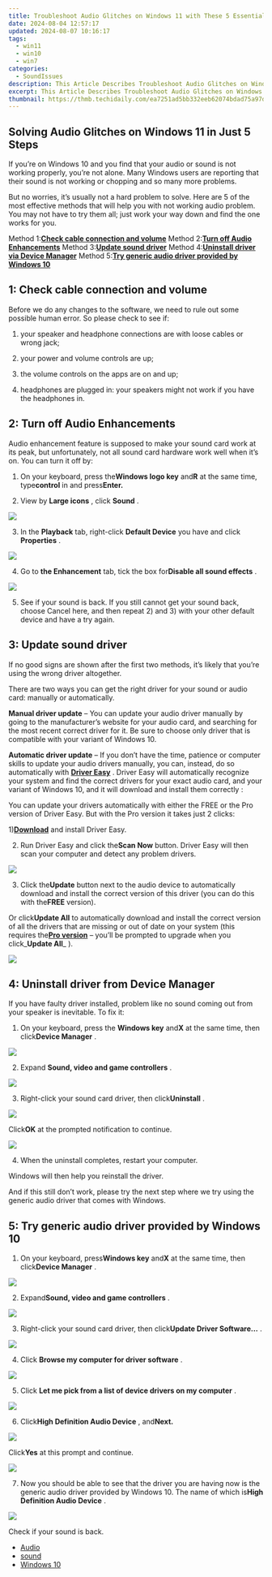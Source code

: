 ```yaml
---
title: Troubleshoot Audio Glitches on Windows 11 with These 5 Essential Tips
date: 2024-08-04 12:57:17
updated: 2024-08-07 10:16:17
tags:
  - win11
  - win10
  - win7
categories:
  - SoundIssues
description: This Article Describes Troubleshoot Audio Glitches on Windows 11 with These 5 Essential Tips
excerpt: This Article Describes Troubleshoot Audio Glitches on Windows 11 with These 5 Essential Tips
thumbnail: https://thmb.techidaily.com/ea7251ad5bb332eeb62074bdad75a97d412bc5c90367153732b7b65655c151cd.jpg
---
```


## Solving Audio Glitches on Windows 11 in Just 5 Steps

If you’re on Windows 10 and you find that your audio or sound is not working properly, you’re not alone. Many Windows users are reporting that their sound is not working or chopping and so many more problems.

 But no worries, it’s usually not a hard problem to solve. Here are 5 of the most effective methods that will help you with not working audio problem. You may not have to try them all; just work your way down and find the one works for you.

 Method 1:[**Check cable connection and volume**](https://tools.techidaily.com/drivereasy/download/)
 Method 2:[**Turn off Audio Enhancements**](https://tools.techidaily.com/drivereasy/download/)
 Method 3:[**Update sound driver**](https://tools.techidaily.com/drivereasy/download/)
 Method 4:[**Uninstall driver via Device Manager**](https://tools.techidaily.com/drivereasy/download/)
 Method 5:[**Try generic audio driver provided by Windows 10**](https://tools.techidaily.com/drivereasy/download/)

## 1: Check cable connection and volume  

 Before we do any changes to the software, we need to rule out some possible human error. So please check to see if:

 1) your speaker and headphone connections are with loose cables or wrong jack;

 2) your power and volume controls are up;

 3) the volume controls on the apps are on and up;

 4) headphones are plugged in: your speakers might not work if you have the headphones in.

## 2: Turn off Audio Enhancements  

 Audio enhancement feature is supposed to make your sound card work at its peak, but unfortunately, not all sound card hardware work well when it’s on. You can turn it off by:

 1) On your keyboard, press the**Windows logo key** and**R** at the same time, type**control** in and press**Enter.**

 2) View by **Large icons** , click **Sound** .

![](https://images.drivereasy.com/wp-content/uploads/2017/01/img_5881b98693b49.png)

 3) In the **Playback** tab, right-click **Default Device**  you have and click **Properties** .

![](https://images.drivereasy.com/wp-content/uploads/2017/01/img_5881badde83bd.png)

 4) Go to **the Enhancement** tab, tick the box for**Disable all sound effects** .

![](https://images.drivereasy.com/wp-content/uploads/2017/01/img_5881bcabb193b.png)

 5) See if your sound is back. If you still cannot get your sound back, choose Cancel here, and then repeat 2) and 3) with your other default device and have a try again.

## 3: Update sound driver

 If no good signs are shown after the first two methods, it’s likely that you’re using the wrong driver altogether.

 There are two ways you can get the right driver for your sound or audio card: manually or automatically.

**Manual driver update**  – You can update your audio driver manually by going to the manufacturer’s website for your audio card, and searching for the most recent correct driver for it. Be sure to choose only driver that is compatible with your variant of Windows 10\.

**Automatic driver update** – If you don’t have the time, patience or computer skills to update your audio drivers manually, you can, instead, do so automatically with [**Driver Easy**](https://tools.techidaily.com/drivereasy/download/) . Driver Easy will automatically recognize your system and find the correct drivers for your exact audio card, and your variant of Windows 10, and it will download and install them correctly :

 You can update your drivers automatically with either the FREE or the Pro version of Driver Easy. But with the Pro version it takes just 2 clicks:

 1)[**Download**](https://tools.techidaily.com/drivereasy/download/) and install Driver Easy.

 2) Run Driver Easy and click the**Scan Now** button. Driver Easy will then scan your computer and detect any problem drivers.

![](https://images.drivereasy.com/wp-content/uploads/2017/07/img_596440101ae68.png)

 3) Click the**Update** button next to the audio device to automatically download and install the correct version of this driver (you can do this with the**FREE** version).

 Or click**Update All** to automatically download and install the correct version of all the drivers that are missing or out of date on your system (this requires the[**Pro version**](https://tools.techidaily.com/drivereasy/download/) – you’ll be prompted to upgrade when you click_**Update All**_ ).

![](https://images.drivereasy.com/wp-content/uploads/2017/07/img_5964407a532ed.jpg)

## 4: Uninstall driver from Device Manager  

 If you have faulty driver installed, problem like no sound coming out from your speaker is inevitable. To fix it:

 1) On your keyboard, press the **Windows key** and**X** at the same time, then click**Device Manager** .

![](https://images.drivereasy.com/wp-content/uploads/2017/01/img_586b799d15ed0.png)

2) Expand **Sound, video and game controllers** .

![](https://images.drivereasy.com/wp-content/uploads/2017/01/img_5881bdc6126ad.png)

 3) Right-click your sound card driver, then click**Uninstall** .

![](https://images.drivereasy.com/wp-content/uploads/2017/01/img_5881c04799622.png)

 Click**OK** at the prompted notification to continue.

![](https://images.drivereasy.com/wp-content/uploads/2017/01/img_5881c05dde5db.png)

4) When the uninstall completes, restart your computer.

Windows will then help you reinstall the driver.

 And if this still don’t work, please try the next step where we try using the generic audio driver that comes with Windows.

## 5: Try generic audio driver provided by Windows 10

 1) On your keyboard, press**Windows key** and**X** at the same time, then click**Device Manager** .

![](https://images.drivereasy.com/wp-content/uploads/2017/01/img_586b799d15ed0.png)

2) Expand**Sound, video and game controllers** .

![](https://images.drivereasy.com/wp-content/uploads/2017/01/img_5881bdc6126ad.png)

 3) Right-click your sound card driver, then click**Update Driver Software…** .

![](https://images.drivereasy.com/wp-content/uploads/2017/01/img_5881be049db87.png)

 4) Click **Browse my computer for driver software** .

![](https://images.drivereasy.com/wp-content/uploads/2017/01/img_5881c1cb5f81b.png)

 5) Click **Let me pick from a list of device drivers on my computer** .

![](https://images.drivereasy.com/wp-content/uploads/2017/01/img_5881c2564577d.png)

 6) Click**High Definition Audio Device** , and**Next.**  

![](https://images.drivereasy.com/wp-content/uploads/2017/01/img_5881c28f9c29e.png)

 Click**Yes** at this prompt and continue.

![](https://images.drivereasy.com/wp-content/uploads/2017/01/img_5881c43152df5.png)

 7) Now you should be able to see that the driver you are having now is the generic audio driver provided by Windows 10\. The name of which is**High Definition Audio Device** .

![](https://images.drivereasy.com/wp-content/uploads/2017/01/img_5881c48369340.png)

Check if your sound is back.

* [Audio](https://tools.techidaily.com/drivereasy/download/)
* [sound](https://tools.techidaily.com/drivereasy/download/)
* [Windows 10](https://tools.techidaily.com/drivereasy/download/)

<ins class="adsbygoogle"
     style="display:block"
     data-ad-format="autorelaxed"
     data-ad-client="ca-pub-7571918770474297"
     data-ad-slot="1223367746"></ins>



<ins class="adsbygoogle"
     style="display:block"
     data-ad-client="ca-pub-7571918770474297"
     data-ad-slot="8358498916"
     data-ad-format="auto"
     data-full-width-responsive="true"></ins>

